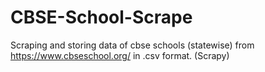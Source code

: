 # CBSE-School-Scrape

Scraping and storing data of cbse schools (statewise) from https://www.cbseschool.org/ in .csv format.
(Scrapy)
